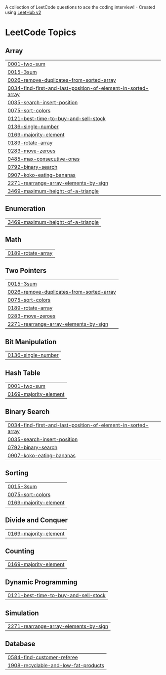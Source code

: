 A collection of LeetCode questions to ace the coding interview! - Created using [LeetHub v2](https://github.com/arunbhardwaj/LeetHub-2.0)
<!---LeetCode Topics Start-->
# LeetCode Topics
## Array
|  |
| ------- |
| [0001-two-sum](https://github.com/harsh4677/Javascript_35_Qn/tree/master/0001-two-sum) |
| [0015-3sum](https://github.com/harsh4677/Javascript_35_Qn/tree/master/0015-3sum) |
| [0026-remove-duplicates-from-sorted-array](https://github.com/harsh4677/Javascript_35_Qn/tree/master/0026-remove-duplicates-from-sorted-array) |
| [0034-find-first-and-last-position-of-element-in-sorted-array](https://github.com/harsh4677/Javascript_35_Qn/tree/master/0034-find-first-and-last-position-of-element-in-sorted-array) |
| [0035-search-insert-position](https://github.com/harsh4677/Javascript_35_Qn/tree/master/0035-search-insert-position) |
| [0075-sort-colors](https://github.com/harsh4677/Javascript_35_Qn/tree/master/0075-sort-colors) |
| [0121-best-time-to-buy-and-sell-stock](https://github.com/harsh4677/Javascript_35_Qn/tree/master/0121-best-time-to-buy-and-sell-stock) |
| [0136-single-number](https://github.com/harsh4677/Javascript_35_Qn/tree/master/0136-single-number) |
| [0169-majority-element](https://github.com/harsh4677/Javascript_35_Qn/tree/master/0169-majority-element) |
| [0189-rotate-array](https://github.com/harsh4677/Javascript_35_Qn/tree/master/0189-rotate-array) |
| [0283-move-zeroes](https://github.com/harsh4677/Javascript_35_Qn/tree/master/0283-move-zeroes) |
| [0485-max-consecutive-ones](https://github.com/harsh4677/Javascript_35_Qn/tree/master/0485-max-consecutive-ones) |
| [0792-binary-search](https://github.com/harsh4677/Javascript_35_Qn/tree/master/0792-binary-search) |
| [0907-koko-eating-bananas](https://github.com/harsh4677/Javascript_35_Qn/tree/master/0907-koko-eating-bananas) |
| [2271-rearrange-array-elements-by-sign](https://github.com/harsh4677/Javascript_35_Qn/tree/master/2271-rearrange-array-elements-by-sign) |
| [3469-maximum-height-of-a-triangle](https://github.com/harsh4677/Javascript_35_Qn/tree/master/3469-maximum-height-of-a-triangle) |
## Enumeration
|  |
| ------- |
| [3469-maximum-height-of-a-triangle](https://github.com/harsh4677/Javascript_35_Qn/tree/master/3469-maximum-height-of-a-triangle) |
## Math
|  |
| ------- |
| [0189-rotate-array](https://github.com/harsh4677/Javascript_35_Qn/tree/master/0189-rotate-array) |
## Two Pointers
|  |
| ------- |
| [0015-3sum](https://github.com/harsh4677/Javascript_35_Qn/tree/master/0015-3sum) |
| [0026-remove-duplicates-from-sorted-array](https://github.com/harsh4677/Javascript_35_Qn/tree/master/0026-remove-duplicates-from-sorted-array) |
| [0075-sort-colors](https://github.com/harsh4677/Javascript_35_Qn/tree/master/0075-sort-colors) |
| [0189-rotate-array](https://github.com/harsh4677/Javascript_35_Qn/tree/master/0189-rotate-array) |
| [0283-move-zeroes](https://github.com/harsh4677/Javascript_35_Qn/tree/master/0283-move-zeroes) |
| [2271-rearrange-array-elements-by-sign](https://github.com/harsh4677/Javascript_35_Qn/tree/master/2271-rearrange-array-elements-by-sign) |
## Bit Manipulation
|  |
| ------- |
| [0136-single-number](https://github.com/harsh4677/Javascript_35_Qn/tree/master/0136-single-number) |
## Hash Table
|  |
| ------- |
| [0001-two-sum](https://github.com/harsh4677/Javascript_35_Qn/tree/master/0001-two-sum) |
| [0169-majority-element](https://github.com/harsh4677/Javascript_35_Qn/tree/master/0169-majority-element) |
## Binary Search
|  |
| ------- |
| [0034-find-first-and-last-position-of-element-in-sorted-array](https://github.com/harsh4677/Javascript_35_Qn/tree/master/0034-find-first-and-last-position-of-element-in-sorted-array) |
| [0035-search-insert-position](https://github.com/harsh4677/Javascript_35_Qn/tree/master/0035-search-insert-position) |
| [0792-binary-search](https://github.com/harsh4677/Javascript_35_Qn/tree/master/0792-binary-search) |
| [0907-koko-eating-bananas](https://github.com/harsh4677/Javascript_35_Qn/tree/master/0907-koko-eating-bananas) |
## Sorting
|  |
| ------- |
| [0015-3sum](https://github.com/harsh4677/Javascript_35_Qn/tree/master/0015-3sum) |
| [0075-sort-colors](https://github.com/harsh4677/Javascript_35_Qn/tree/master/0075-sort-colors) |
| [0169-majority-element](https://github.com/harsh4677/Javascript_35_Qn/tree/master/0169-majority-element) |
## Divide and Conquer
|  |
| ------- |
| [0169-majority-element](https://github.com/harsh4677/Javascript_35_Qn/tree/master/0169-majority-element) |
## Counting
|  |
| ------- |
| [0169-majority-element](https://github.com/harsh4677/Javascript_35_Qn/tree/master/0169-majority-element) |
## Dynamic Programming
|  |
| ------- |
| [0121-best-time-to-buy-and-sell-stock](https://github.com/harsh4677/Javascript_35_Qn/tree/master/0121-best-time-to-buy-and-sell-stock) |
## Simulation
|  |
| ------- |
| [2271-rearrange-array-elements-by-sign](https://github.com/harsh4677/Javascript_35_Qn/tree/master/2271-rearrange-array-elements-by-sign) |
## Database
|  |
| ------- |
| [0584-find-customer-referee](https://github.com/harsh4677/Javascript_35_Qn/tree/master/0584-find-customer-referee) |
| [1908-recyclable-and-low-fat-products](https://github.com/harsh4677/Javascript_35_Qn/tree/master/1908-recyclable-and-low-fat-products) |
<!---LeetCode Topics End-->